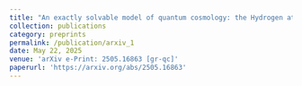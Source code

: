 ```yaml
---
title: "An exactly solvable model of quantum cosmology: the Hydrogen atom analogy with dust and Cosmological constant"
collection: publications
category: preprints
permalink: /publication/arxiv_1
date: May 22, 2025
venue: 'arXiv e-Print: 2505.16863 [gr-qc]'
paperurl: 'https://arxiv.org/abs/2505.16863'
---
```


